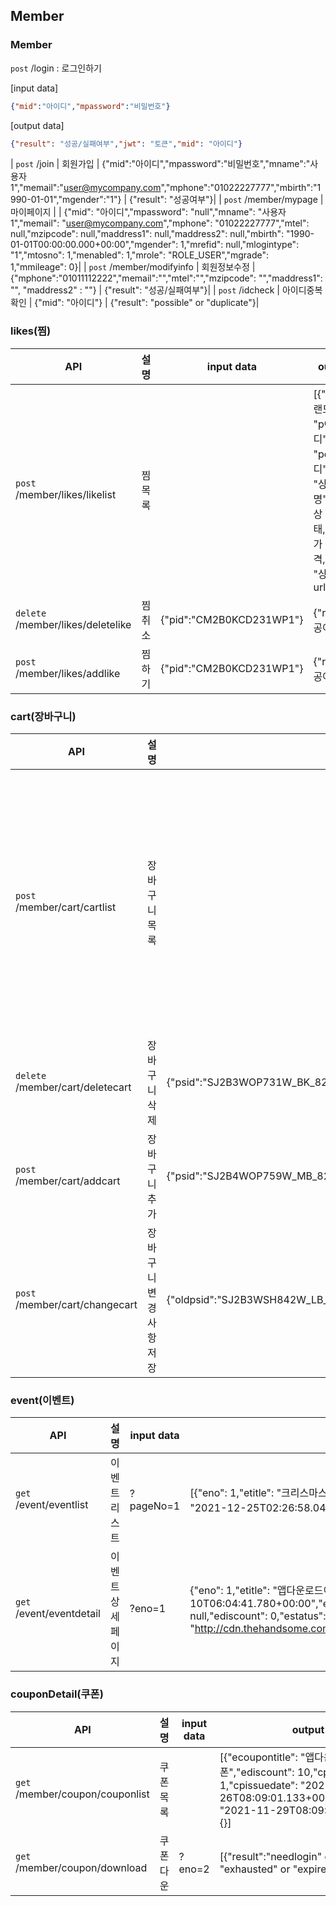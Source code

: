 ## Member

### Member


 `post`  /login : 로그인하기 
 
 
 [input data]
 ```json
 {"mid":"아이디","mpassword":"비밀번호"}
 ```
 [output data]
 ```json
 {"result": "성공/실패여부","jwt": "토큰","mid": "아이디"}
 ```
| `post`  /join | 회원가입  | {"mid":"아이디","mpassword":"비밀번호","mname":"사용자1","memail":"user@mycompany.com","mphone":"01022227777","mbirth":"1990-01-01","mgender":"1"} | {"result": "성공여부"}|
| `post`  /member/mypage | 마이페이지 |  | {"mid": "아이디","mpassword": "null","mname": "사용자1","memail": "user@mycompany.com","mphone": "01022227777","mtel": null,"mzipcode": null,"maddress1": null,"maddress2": null,"mbirth": "1990-01-01T00:00:00.000+00:00","mgender": 1,"mrefid": null,"mlogintype": "1","mtosno": 1,"menabled": 1,"mrole": "ROLE_USER","mgrade": 1,"mmileage": 0}|
| `post`  /member/modifyinfo | 회원정보수정 | {"mphone":"01011112222","memail":"","mtel":"","mzipcode": "","maddress1": "", "maddress2" : ""} | {"result": "성공/실패여부"}|
| `post`  /idcheck | 아이디중복확인 | {"mid": "아이디"} | {"result": "possible" or "duplicate"}|


### likes(찜)

| API | 설명 | input data | output data |
| --- | --- | --- | --- |
| `post`  /member/likes/likelist | 찜목록  |  | [{"bname":"브랜드명","pid": "p아이디","pcid": "pc아이디","pname": "상품명","pstatus": 상태,"pcprice": 가격,"pcimg1": "상품이미지url"},{},{},{}]|
| `delete` /member/likes/deletelike  | 찜취소 | {"pid":"CM2B0KCD231WP1"} | {"result": "성공여부"} |
| `post` /member/likes/addlike  | 찜하기 | {"pid":"CM2B0KCD231WP1"} | {"result": "성공여부"} |

### cart(장바구니)

| API | 설명 | input data | output data |
| --- | --- | --- | --- |
| `post` /member/cart/cartlist | 장바구니목록 |  | [{"bname": "브랜드명","pid": "p아이디","pname": "상품명","pccolorcode": "색상코드","pcimg1":"이미지url" "psid": "ps아이디","psstock": 재고수량,"psize": "사이즈","pquantity": 수량,"pcprice": 가격,"pcchipimg":"컬러칩url","colornsize":{"pid":"상품id","colorlist":[{},{}]}}, {} {} ]|
| `delete` /member/cart/deletecart  | 장바구니삭제 | {"psid":"SJ2B3WOP731W_BK_82"} | {"result": "성공여부"} |
| `post` /member/cart/addcart  | 장바구니추가 | {"psid":"SJ2B4WOP759W_MB_82","pquantity":"1"} | {"result": "성공여부"} |
| `post` /member/cart/changecart | 장바구니 변경사항 저장 | {"oldpsid":"SJ2B3WSH842W_LB_82","newpsid":"SJ2B3WSH842W_LB_82","pquantity":"2"} | 장바구니목록 return |

### event(이벤트)
| API | 설명 | input data | output data |
| --- | --- | --- | --- |
| `get` /event/eventlist | 이벤트리스트 | ?pageNo=1 | [{"eno": 1,"etitle": "크리스마스 이벤트","econtent": null,"eissuedate": "2021-11-26T02:26:54.794+00:00","eexpiredate": "2021-12-25T02:26:58.040+00:00","elimitcount": 0,"ecount": 0,"eimg": "이미지url","ediscount": 0,"estatus": 0},{}{}]|
| `get` /event/eventdetail | 이벤트상세페이지 | ?eno=1 | {"eno": 1,"etitle": "앱다운로드이벤트","econtent": "크리스마스이벤트","eissuedate": "2021-11-10T06:04:41.780+00:00","eexpiredate": "2021-12-25T06:04:44.366+00:00","elimitcount": 0,"ecount": 0,"eimg": null,"ediscount": 0,"estatus": 0,"edetailimg": "http://cdn.thehandsome.com/pc/event/detail/image/handsome_202111/event_black_friday_211117_pc_img_01_02_1.jpg"}|

### couponDetail(쿠폰)

| API | 설명 | input data | output data |
| --- | --- | --- | --- |
| `get` /member/coupon/couponlist | 쿠폰목록 |  | [{"ecoupontitle": "앱다운로드 쿠폰","ediscount": 10,"cpstatus": 1,"cpissuedate": "2021-11-26T08:09:01.133+00:00","cpexpiredate": "2021-11-29T08:09:04.048+00:00"},{},{}]|
| `get` /member/coupon/download | 쿠폰다운 |  ?eno=2 | [{"result":"needlogin" or "already" or "exhausted" or "expired" or "enoerror"}|
